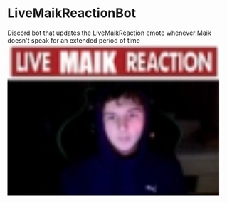 # LiveMaikReactionBot
Discord bot that updates the LiveMaikReaction emote whenever Maik doesn't speak for an extended period of time
![crustyMaik](readmeImage.png)